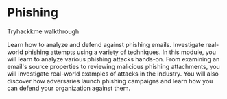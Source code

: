 # Phishing
Tryhackkme walkthrough

Learn how to analyze and defend against phishing emails. Investigate real-world phishing attempts using a variety of techniques.
In this module, you will learn to analyze various phishing attacks hands-on. From examining an email's source properties to reviewing malicious phishing attachments, you will investigate real-world examples of attacks in the industry. You will also discover how adversaries launch phishing campaigns and learn how you can defend your organization against them.
